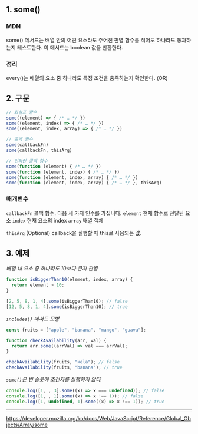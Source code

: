 ## 1. some()
### **MDN**
some() 메서드는 배열 안의 어떤 요소라도 주어진 판별 함수를 적어도 하나라도 통과하는지 테스트한다. 이 메서드는 boolean 값을 반환한다.
### **정리**
every()는 배열의 요소 중 하나라도 특정 조건을 충족하는지 확인한다. (OR)

## 2. 구문
```js
// 화살표 함수
some((element) => { /* … */ })
some((element, index) => { /* … */ })
some((element, index, array) => { /* … */ })

// 콜백 함수
some(callbackFn)
some(callbackFn, thisArg)

// 인라인 콜백 함수
some(function (element) { /* … */ })
some(function (element, index) { /* … */ })
some(function (element, index, array) { /* … */ })
some(function (element, index, array) { /* … */ }, thisArg)
```
### 매개변수
`callbackFn` 콜백 함수. 다음 세 가지 인수를 가집니다.
	`element` 현재 함수로 전달된 요소
	`index` 현재 요소의 index
	`array` 배열 객체

`thisArg` (Optional) callback을 실행할 때 this로 사용되는 값.

## 3. 예제
*배열 내 요소 중 하나라도 10보다 큰지 판별*
```js
function isBiggerThan10(element, index, array) {
  return element > 10;
}

[2, 5, 8, 1, 4].some(isBiggerThan10); // false
[12, 5, 8, 1, 4].some(isBiggerThan10); // true
```

*`includes()` 메서드 모방*
```js
const fruits = ["apple", "banana", "mango", "guava"];

function checkAvailability(arr, val) {
  return arr.some((arrVal) => val === arrVal);
}

checkAvailability(fruits, "kela"); // false
checkAvailability(fruits, "banana"); // true
```

*`some()`은 빈 슬롯에 조건자를 실행하지 않다.*
```js
console.log([1, , 3].some((x) => x === undefined)); // false
console.log([1, , 1].some((x) => x !== 1)); // false
console.log([1, undefined, 1].some((x) => x !== 1)); // true
```

---
https://developer.mozilla.org/ko/docs/Web/JavaScript/Reference/Global_Objects/Array/some
